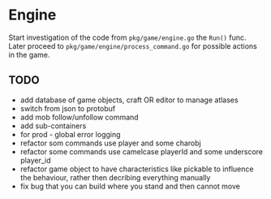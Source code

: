 # Engine

Start investigation of the code from `pkg/game/engine.go` the `Run()` func.
Later proceed to `pkg/game/engine/process_command.go` for possible actions in the game.

## TODO
- add database of game objects, craft OR editor to manage atlases
- switch from json to protobuf
- add mob follow/unfollow command
- add sub-containers
- for prod - global error logging
- refactor som commands use player and some charobj
- refactor some commands use camelcase playerId and some underscore player_id
- refactor game object to have characteristics like pickable to influence the behaviour, rather then decribing everything manually
- fix bug that you can build where you stand and then cannot move